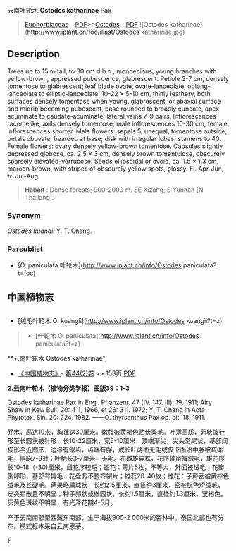 云南叶轮木 **Ostodes katharinae** Pax

> [Euphorbiaceae](http://www.iplant.cn/info/Euphorbiaceae?t=foc) - [PDF](http://www.iplant.cn/foc/pdf/Euphorbiaceae.pdf)>>[Ostodes](http://www.iplant.cn/info/Ostodes?t=foc) - [PDF](http://www.iplant.cn/foc/pdf/Ostodes.pdf)
![Ostodes katharinae](http://www.iplant.cn/foc/illast/Ostodes katharinae.jpg)

## Description

Trees up to 15 m tall, to 30 cm d.b.h., monoecious; young branches with yellow-brown, appressed pubescence, glabrescent. Petiole 3-7 cm, densely tomentose to glabrescent; leaf blade ovate, ovate-lanceolate, oblong-lanceolate to elliptic-lanceolate, 10-22 × 5-10 cm, thinly leathery, both surfaces densely tomentose when young, glabrescent, or abaxial surface and midrib becoming pubescent, base rounded to broadly cuneate, apex acuminate to caudate-acuminate; lateral veins 7-9 pairs. Inflorescences racemelike, axils densely tomentose; male inflorescences 10-30 cm, female inflorescences shorter. Male flowers: sepals 5, unequal, tomentose outside; petals obovate, bearded at base; disk with irregular lobes; stamens to 40. Female flowers: ovary densely yellow-brown tomentose. Capsules slightly depressed globose, ca. 2.5 × 3 cm, densely brown tomentulose, obscurely sparsely elevated-verrucose. Seeds ellipsoidal or ovoid, ca. 1.5 × 1.3 cm, maroon-brown, with stripes of obscurely yellow spots, glossy. Fl. Apr-Jun, fr. Jul-Aug.

> **Habait** : 
> Dense forests; 900-2000 m. SE Xizang, S Yunnan [N Thailand].

### Synonym
*Ostodes kuangii* Y. T. Chang.

### Parsublist

* [O.  paniculata  叶轮木](http://www.iplant.cn/info/Ostodes paniculata?t=foc)

## 中国植物志

## 
* [绒毛叶轮木  O.  kuangii](http://www.iplant.cn/info/Ostodes kuangii?t=z)
> * [叶轮木  O.  paniculata](http://www.iplant.cn/info/Ostodes paniculata?t=z)

**云南叶轮木 Ostodes katharinae",

* [《中国植物志》](http://www.iplant.cn/frps)- [第44(2)卷](http://www.iplant.cn/frps/vol/44(2)) >> 158页 [PDF](http://www.iplant.cn/frps/pdf/44(2)/158.PDF)

**2.云南叶轮木（植物分类学报）图版39：1-3**

Ostodes katharinae Pax in Engl. Pflanzenr. 47 (IV. 147. Ⅲ): 19. 1911; Airy Shaw in Kew Bull. 20: 411, 1966, et 26: 311. 1972; Y. T. Chang in Acta Phytotax. Sin. 20: 224. 1982. ——O. thyrsanthus Pax op. cit. 18. 1911.

乔木，高达10米，胸径达30厘米。嫩枝被黄褐色贴伏柔毛。叶薄革质，卵状披针形至长圆状披针形，长10-22厘米，宽5-10厘米，顶端渐尖，尖头常尾状，基部阔楔形至近圆形，边缘有锯齿，齿端有腺，成长叶两面无毛或仅下面沿中脉被疏柔毛，侧脉7-9对；叶柄长3-7厘米，无毛。花雌雄异株，花序轴密被绒毛，雄花序长10-18（-30)厘米，雌花序较短；雄花：萼片5枚，不等大，外面被绒毛；花瓣倒卵形，基部有髯毛；花盘有不整齐裂片；雄蕊20-40枚；雌花：子房密被黄棕色绒毛及长硬毛。蒴果略扁球状，长约2.5厘米，直径约3厘米，密被棕色短绒毛，疣突星散且不明显；种子卵状或椭圆状，长约1.5厘米，直径约1.3厘米，栗褐色，灰黄色斑纹不明显，有光泽花期4-5月。

产于云南南部至西藏东南部，生于海拔900-2 000米的密林中。泰国北部也有分布。模式标本采自云南思茅。

}
